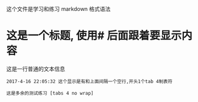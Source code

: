 这个文件是学习和练习 markdown 格式语法
# 这是一个标题, 使用# 后面跟着要显示内容
这是一行普通的文本信息

    2017-4-16 22:05:32 这个显示是有和上面间隔一个空行,开头1个tab 4制表符

	这是多余的测试练习 [tabs 4 no wrap]
	
